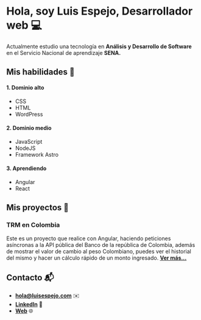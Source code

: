 # Hola, soy Luis Espejo, Desarrollador web 💻

Actualmente estudio una tecnología en **Análisis y Desarrollo de Software** en el Servicio Nacional de aprendizaje **SENA.**

## Mis habilidades 🚀

#### 1. Dominio alto
- CSS
- HTML
- WordPress

#### 2. Dominio medio
- JavaScript
- NodeJS
- Framework Astro

#### 3. Aprendiendo
- Angular
- React


## Mis proyectos 🔨

### TRM en Colombia
Este es un proyecto que realice con Angular, haciendo peticiones asíncronas a la API pública del Banco de la república de Colombia, además de mostrar el valor de cambio al peso Colombiano, puedes ver el historial del mismo y hacer un cálculo rápido de un monto ingresado. [**Ver más...**](https://github.com/espejolui/trm-colombia) 

## Contacto 📬
- [**hola@luisespejo.com**](mailto:hola@luisespejo.com) ✉️
- [**LinkedIn**](https://www.linkedin.com/in/espejolui/) 👔
- [**Web**](https://luisespejo.com) 🌐

